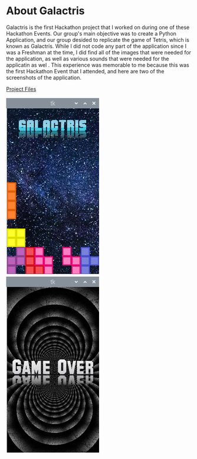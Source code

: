 # About Galactris

Galactris is the first Hackathon project that I worked on during one of these Hackathon Events. Our group's main objective was to create a Python Application, and our group desided to replicate the game of Tetris, which is known as Galactris. While I did not code any part of the application since I was a Freshman at the time, I did find all of the images that were needed for the application, as well as various sounds that were needed for the applicatin as wel . This experience was memorable to me because this was the first Hackathon Event that I attended, and here are two of the screenshots of the application.

[Project Files](https://github.com/CommanderKnight5214/PastProgrammingProjects/tree/main/Hackathon%20Projects/Tetris/Project%20Files)

![Galactris Main Layout Screenshot](https://github.com/CommanderKnight5214/PastProgrammingProjects/blob/main/Hackathon%20Projects/Tetris/Galactris%20Main%20Layout%20Screenshot.png)
![Galactris Game Over Screenshot](https://github.com/CommanderKnight5214/PastProgrammingProjects/blob/main/Hackathon%20Projects/Tetris/Galactris%20Game%20Over%20Screenshot.png)
